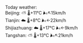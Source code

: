 Today weather:  
Beijing: ⛅️  🌡️+11°C 🌬️↖15km/h  
Tianjin: ☁️   🌡️+8°C 🌬️←22km/h  
Shijiazhuang: ☁️   🌡️+17°C 🌬️←9km/h  
Tangshan: ⛅️  🌡️+13°C 🌬️↖21km/h  

